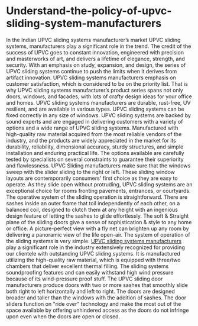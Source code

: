 # Understand-the-policy-of-upvc-sliding-system-manufacturers
In the Indian UPVC sliding systems manufacturer’s market UPVC sliding systems, manufacturers play a significant role in the trend. The credit of the success of UPVC goes to constant innovation, engineered with precision and masterworks of art, and delivers a lifetime of elegance, strength, and security. With an emphasis on study, expansion, and design, the series of UPVC sliding systems continue to push the limits when it derives from artifact innovation.
UPVC sliding systems manufacturers emphasis on customer satisfaction, which is considered to be on the priority list. That is why UPVC sliding systems manufacturer’s product series spans not only doors, windows, and facades, with lots of crafty design ideas for your office and homes. UPVC sliding systems manufacturers are durable, rust-free, UV resilient, and are available in various types. UPVC sliding systems can be fixed correctly in any size of windows. 
UPVC sliding systems are backed by sound experts and are engaged in delivering customers with a variety of options and a wide range of UPVC sliding systems. Manufactured with high-quality raw material acquired from the most reliable vendors of the industry, and the products are widely appreciated in the market for its durability, reliability, dimensional accuracy, sturdy structures, and simple installation and enduring practical life. The options available are carefully tested by specialists on several constraints to guarantee their superiority and flawlessness. 
UPVC Sliding manufacturers make sure that the windows sweep with the slider sliding to the right or left. These sliding window layouts are contemporarily consumers' first choice as they are easy to operate. As they slide open without protruding, UPVC sliding systems are an exceptional choice for rooms fronting pavements, entrances, or courtyards. The operative system of the sliding operation is straightforward. There are sashes inside an outer frame that toil independently of each other, on a balanced coil, designed to clutch them at any height with an ingenious design feature of letting the sashes to glide effortlessly. The soft & Straight plane of the sliding doors give a sense of sophistication & style to any home or office.
A picture-perfect view with a fly net can brighten up any room by delivering a panoramic view of the life open-air. The system of operation of the sliding systems is very simple. <a href="http://ecotechupvc.com/upvc-sliding-system/">UPVC sliding systems manufacturers</a> play a significant role in the industry extensively recognized for providing our clientele with outstanding UPVC sliding systems. It is manufactured utilizing the high-quality raw material, which is equipped with three/two chambers that deliver excellent thermal filling. The sliding systems soundproofing features and can easily withstand high wind pressure because of its wind-pressure proof stuff.
The UPVC sliding door manufacturers produce doors with two or more sashes that smoothly slide both right to left horizontally and left to right. The doors are designed broader and taller than the windows with the addition of sashes. The door sliders function on "ride over" technology and make the most out of the space available by offering unhindered access as the doors do not infringe upon even when the doors are open or closed.
